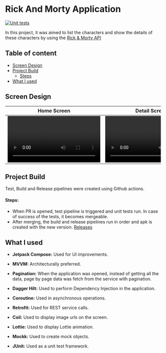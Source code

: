 # Rick And Morty Application
[![Unit tests](https://github.com/esraemirli/RickAndMorty/actions/workflows/unit_test.yaml/badge.svg?branch=master)](https://github.com/esraemirli/RickAndMorty/actions/workflows/unit_test.yaml)

In this project, it was aimed to list the characters and show the details of these characters by using the [Rick & Morty API](https://rickandmortyapi.com/)

## Table of content

- [Screen Design](#screen-design)
- [Project Build](#project-build)
  - [Steps](#steps)
- [What I used](#what-i-used)


##  Screen Design
| Home Screen | Detail Screen | Error Screen |
| ------------ | ---------| ------- | 
| <video src="https://user-images.githubusercontent.com/32676975/232619128-884ef9cb-9312-450b-aea7-cc63ac681540.mov"> | <video src="https://user-images.githubusercontent.com/32676975/232619137-14f00530-bb81-4b57-a7a4-27706310139e.mov"> |<video src="https://user-images.githubusercontent.com/32676975/232619142-1b92d17a-b516-46dd-ab6a-1de520584b8b.mov">|


## Project Build
Test, Build and Release pipelines were created using Github actions.

#### Steps: 

- When PR is opened, test pipeline is triggered and unit tests run. In case of success of the tests, it becomes mergeable.
- After merging, the build and release pipelines run in order and apk is created with the new version.
  [Releases](https://github.com/esraemirli/RickAndMorty/releases)

##  What I used

- **Jetpack Compose:** Used for UI improvements.

- **MVVM:** Architecturally preferred.

- **Pagination:** When the application was opened, instead of getting all the data, page by page data was fetch from the service with pagination.

- **Dagger Hilt:** Used to perform Dependency Injection in the application.

- **Coroutine:** Used in asynchronous operations.

- **Retrofit:** Used for REST service calls.

- **Coil:** Used to display image urls on the screen.
 
- **Lottie:** Used to display Lottie animation.

- **Mockk:** Used to create mock objects.

- **JUnit:** Used as a unit test framework.

